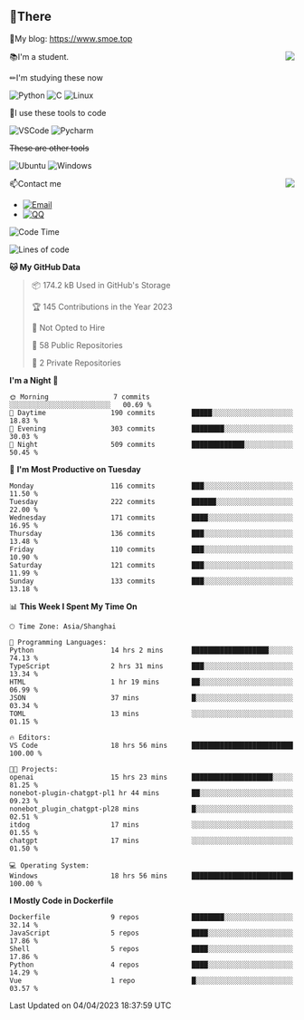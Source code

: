 
## 👏There

📰My blog: https://www.smoe.top

<img align="right" src="https://github-readme-stats.vercel.app/api/top-langs/?username=AkashiCoin"/>


📚I'm a student.

✏I'm studying these now

![Python](https://img.shields.io/badge/-Python-blue?style=flat-square&logo=Python&logoColor=fff)
![C](https://img.shields.io/badge/-C-585858?style=flat-square&logo=C&logoColor=fff)
![Linux](https://img.shields.io/badge/-Linux-black?style=flat-square&logo=Linux&logoColor=fff)

🔨I use these tools to code

![VSCode](https://img.shields.io/badge/-VSCode-blue?style=flat-square&logo=visualstudiocode&logoColor=fff)
![Pycharm](https://img.shields.io/badge/-Pycharm-green?style=flat-square&logo=pycharm&logoColor=fff)

 ~~These are other tools~~

![Ubuntu](https://img.shields.io/badge/-Ubuntu-orange?style=flat-square&logo=Ubuntu&logoColor=fff)
![Windows](https://img.shields.io/badge/-Windows-blue?style=flat-square&logo=Windows&logoColor=fff)

<img align="right" src="https://github-readme-stats.vercel.app/api?username=AkashiCoin" />


📫Contact me

* [![Email](https://img.shields.io/badge/Email-l1040186796@gmail.com-1?style=social&logoColor=fff)](mailto:l1040186796@gmail.com)
* [![QQ](https://img.shields.io/badge/QQ-1040186796-1?style=social&logoColor=fff)](tencent://AddContact/?fromId=45&fromSubId=1&subcmd=all&uin=1040186796&website=www.oicqzone.com)

<!--START_SECTION:waka-->
![Code Time](http://img.shields.io/badge/Code%20Time-682%20hrs%2033%20mins-blue)

![Lines of code](https://img.shields.io/badge/From%20Hello%20World%20I%27ve%20Written-238.2%20thousand%20lines%20of%20code-blue)

**🐱 My GitHub Data** 

> 📦 174.2 kB Used in GitHub's Storage 
 > 
> 🏆 145 Contributions in the Year 2023
 > 
> 🚫 Not Opted to Hire
 > 
> 📜 58 Public Repositories 
 > 
> 🔑 2 Private Repositories 
 > 
**I'm a Night 🦉** 

```text
🌞 Morning                7 commits           ░░░░░░░░░░░░░░░░░░░░░░░░░   00.69 % 
🌆 Daytime                190 commits         █████░░░░░░░░░░░░░░░░░░░░   18.83 % 
🌃 Evening                303 commits         ████████░░░░░░░░░░░░░░░░░   30.03 % 
🌙 Night                  509 commits         █████████████░░░░░░░░░░░░   50.45 % 
```
📅 **I'm Most Productive on Tuesday** 

```text
Monday                   116 commits         ███░░░░░░░░░░░░░░░░░░░░░░   11.50 % 
Tuesday                  222 commits         ██████░░░░░░░░░░░░░░░░░░░   22.00 % 
Wednesday                171 commits         ████░░░░░░░░░░░░░░░░░░░░░   16.95 % 
Thursday                 136 commits         ███░░░░░░░░░░░░░░░░░░░░░░   13.48 % 
Friday                   110 commits         ███░░░░░░░░░░░░░░░░░░░░░░   10.90 % 
Saturday                 121 commits         ███░░░░░░░░░░░░░░░░░░░░░░   11.99 % 
Sunday                   133 commits         ███░░░░░░░░░░░░░░░░░░░░░░   13.18 % 
```


📊 **This Week I Spent My Time On** 

```text
🕑︎ Time Zone: Asia/Shanghai

💬 Programming Languages: 
Python                   14 hrs 2 mins       ███████████████████░░░░░░   74.13 % 
TypeScript               2 hrs 31 mins       ███░░░░░░░░░░░░░░░░░░░░░░   13.34 % 
HTML                     1 hr 19 mins        ██░░░░░░░░░░░░░░░░░░░░░░░   06.99 % 
JSON                     37 mins             █░░░░░░░░░░░░░░░░░░░░░░░░   03.34 % 
TOML                     13 mins             ░░░░░░░░░░░░░░░░░░░░░░░░░   01.15 % 

🔥 Editors: 
VS Code                  18 hrs 56 mins      █████████████████████████   100.00 % 

🐱‍💻 Projects: 
openai                   15 hrs 23 mins      ████████████████████░░░░░   81.25 % 
nonebot-plugin-chatgpt-pl1 hr 44 mins        ██░░░░░░░░░░░░░░░░░░░░░░░   09.23 % 
nonebot_plugin_chatgpt-pl28 mins             █░░░░░░░░░░░░░░░░░░░░░░░░   02.51 % 
itdog                    17 mins             ░░░░░░░░░░░░░░░░░░░░░░░░░   01.55 % 
chatgpt                  17 mins             ░░░░░░░░░░░░░░░░░░░░░░░░░   01.50 % 

💻 Operating System: 
Windows                  18 hrs 56 mins      █████████████████████████   100.00 % 
```

**I Mostly Code in Dockerfile** 

```text
Dockerfile               9 repos             ████████░░░░░░░░░░░░░░░░░   32.14 % 
JavaScript               5 repos             ████░░░░░░░░░░░░░░░░░░░░░   17.86 % 
Shell                    5 repos             ████░░░░░░░░░░░░░░░░░░░░░   17.86 % 
Python                   4 repos             ████░░░░░░░░░░░░░░░░░░░░░   14.29 % 
Vue                      1 repo              █░░░░░░░░░░░░░░░░░░░░░░░░   03.57 % 
```




 Last Updated on 04/04/2023 18:37:59 UTC
<!--END_SECTION:waka-->
